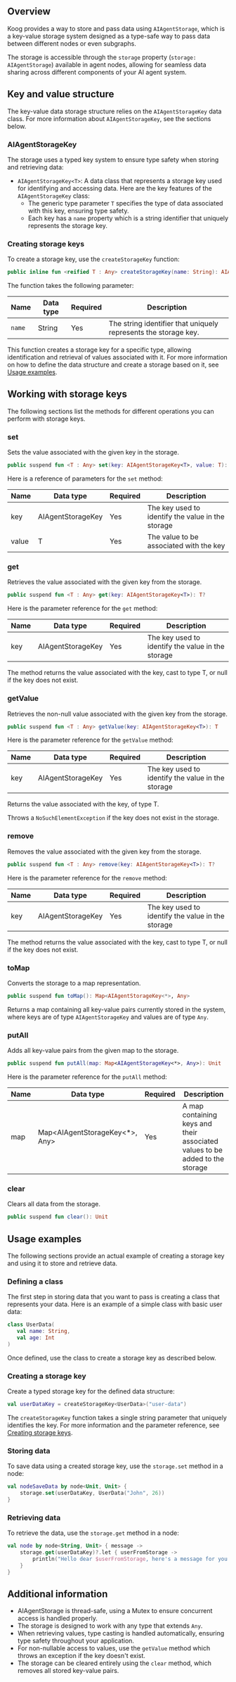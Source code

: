 ## Overview

Koog provides a way to store and pass data using `AIAgentStorage`, which is a key-value storage system designed as a 
type-safe way to pass data between different nodes or even subgraphs.

The storage is accessible through the `storage` property (`storage: AIAgentStorage`) available in agent nodes, allowing 
for seamless data sharing across different components of your AI agent system.

## Key and value structure

The key-value data storage structure relies on the `AIAgentStorageKey` data class. For more information about 
`AIAgentStorageKey`, see the sections below.

### AIAgentStorageKey

The storage uses a typed key system to ensure type safety when storing and retrieving data:

- `AIAgentStorageKey<T>`: A data class that represents a storage key used for identifying and accessing data. Here are
the key features of the `AIAgentStorageKey` class:
    - The generic type parameter `T` specifies the type of data associated with this key, ensuring type safety.
    - Each key has a `name` property which is a string identifier that uniquely represents the storage key.

### Creating storage keys

To create a storage key, use the `createStorageKey` function:

```kotlin
public inline fun <reified T : Any> createStorageKey(name: String): AIAgentStorageKey<T>
```

The function takes the following parameter:

| Name   | Data type | Required | Description                                                     |
|--------|-----------|----------|-----------------------------------------------------------------|
| `name` | String    | Yes      | The string identifier that uniquely represents the storage key. |

This function creates a storage key for a specific type, allowing identification and retrieval of values associated with
it. For more information on how to define the data structure and create a storage based on it, see 
[Usage examples](#usage-examples).

## Working with storage keys

The following sections list the methods for different operations you can perform with storage keys.

### set

Sets the value associated with the given key in the storage.

```kotlin
public suspend fun <T : Any> set(key: AIAgentStorageKey<T>, value: T): Unit
```

Here is a reference of parameters for the `set` method:

| Name  | Data type            | Required | Description                                       |
|-------|----------------------|----------|---------------------------------------------------|
| key   | AIAgentStorageKey<T> | Yes      | The key used to identify the value in the storage |
| value | T                    | Yes      | The value to be associated with the key           |

### get

Retrieves the value associated with the given key from the storage.

```kotlin
public suspend fun <T : Any> get(key: AIAgentStorageKey<T>): T?
```
Here is the parameter reference for the `get` method:

| Name | Data type            | Required | Description                                       |
|------|----------------------|----------|---------------------------------------------------|
| key  | AIAgentStorageKey<T> | Yes      | The key used to identify the value in the storage |

The method returns the value associated with the key, cast to type T, or null if the key does not exist.

### getValue

Retrieves the non-null value associated with the given key from the storage.

```kotlin
public suspend fun <T : Any> getValue(key: AIAgentStorageKey<T>): T
```

Here is the parameter reference for the `getValue` method:

| Name | Data type            | Required | Description                                       |
|------|----------------------|----------|---------------------------------------------------|
| key  | AIAgentStorageKey<T> | Yes      | The key used to identify the value in the storage |

Returns the value associated with the key, of type T.

Throws a `NoSuchElementException` if the key does not exist in the storage.

### remove

Removes the value associated with the given key from the storage.

```kotlin
public suspend fun <T : Any> remove(key: AIAgentStorageKey<T>): T?
```

Here is the parameter reference for the `remove` method:

| Name | Data type            | Required | Description                                       |
|------|----------------------|----------|---------------------------------------------------|
| key  | AIAgentStorageKey<T> | Yes      | The key used to identify the value in the storage |

The method returns the value associated with the key, cast to type T, or null if the key does not exist.

### toMap

Converts the storage to a map representation.

```kotlin
public suspend fun toMap(): Map<AIAgentStorageKey<*>, Any>
```

Returns a map containing all key-value pairs currently stored in the system, where keys are of type `AIAgentStorageKey` 
and values are of type `Any`.

### putAll

Adds all key-value pairs from the given map to the storage.

```kotlin
public suspend fun putAll(map: Map<AIAgentStorageKey<*>, Any>): Unit
```

Here is the parameter reference for the `putAll` method:

| Name | Data type                      | Required | Description                                                                  |
|------|--------------------------------|----------|------------------------------------------------------------------------------|
| map  | Map<AIAgentStorageKey<*>, Any> | Yes      | A map containing keys and their associated values to be added to the storage |

### clear

Clears all data from the storage.

```kotlin
public suspend fun clear(): Unit
```

## Usage examples

The following sections provide an actual example of creating a storage key and using it to store and retrieve data. 

### Defining a class

The first step in storing data that you want to pass is creating a class that represents your data. Here is an example 
of a simple class with basic user data: 

```kotlin
class UserData(
   val name: String,
   val age: Int
)
```

Once defined, use the class to create a storage key as described below.

### Creating a storage key

Create a typed storage key for the defined data structure:

```kotlin
val userDataKey = createStorageKey<UserData>("user-data")
```

The `createStorageKey` function takes a single string parameter that uniquely identifies the key. For more information
and the parameter reference, see [Creating storage keys](#creating-storage-keys).

### Storing data

To save data using a created storage key, use the `storage.set` method in a node:

```kotlin
val nodeSaveData by node<Unit, Unit> {
    storage.set(userDataKey, UserData("John", 26))
}
```

### Retrieving data

To retrieve the data, use the `storage.get` method in a node: 

```kotlin
val node by node<String, Unit> { message ->
    storage.get(userDataKey)?.let { userFromStorage ->
        println("Hello dear $userFromStorage, here's a message for you: $message")
    }
}
```

## Additional information

- AIAgentStorage is thread-safe, using a Mutex to ensure concurrent access is handled properly.
- The storage is designed to work with any type that extends `Any`.
- When retrieving values, type casting is handled automatically, ensuring type safety throughout your application.
- For non-nullable access to values, use the `getValue` method which throws an exception if the key doesn't exist.
- The storage can be cleared entirely using the `clear` method, which removes all stored key-value pairs.